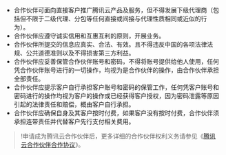 
- 合作伙伴可面向直接客户推广腾讯云产品及服务，但不得发展下级代理商（包括但不限于二级代理、分包等任何直接或间接与代理性质相同或近似的行为）。
- 合作伙伴应遵守诚实信用和互惠互利的原则，开展业务。
- 合作伙伴所提交的信息应真实、合法、有效。且不得违反中国的各项法律法规、公共道德准则以及不得损害第三方利益。
- 合作伙伴应妥善保管合作伙伴账号和密码，不得将账号提供给他人使用，任何凭合作伙伴账号进行的一切操作，均视为是合作伙伴的操作，由合作伙伴承担全部责任。
- 合作伙伴应提示客户自行承担客户账号和密码的保管工作，任何凭客户账号和密码进行的操作均视为客户的操作或已经获得客户授权，因为密码泄露等原因引起的法律责任和赔偿，概由客户自行承担。
- 合作伙伴应确保自身及其客户按时付费，如果客户没有按时付费，合作伙伴须承担连带责任并代替客户先行支付相关费用。

>!申请成为腾讯云合作伙伴后，更多详细的合作伙伴权利义务请参见《[腾讯云合作伙伴合作协议](https://console.qcloud.com/partners/contract)》。

